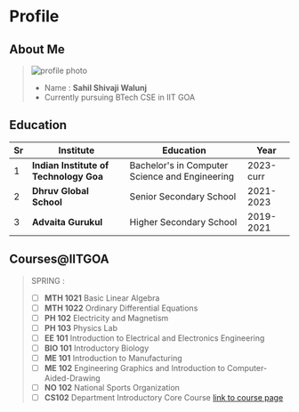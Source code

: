 # Profile
## About Me
> ![profile photo]()
> - Name : **Sahil Shivaji Walunj**
> - Currently pursuing BTech CSE in IIT GOA

## Education
|Sr | Institute| Education|Year |
|--|--|--|--|
|  1 |  **Indian Institute of Technology Goa**  | Bachelor's in Computer Science and Engineering| 2023-curr|
|  2 |  **Dhruv Global School** | Senior Secondary School| 2021-2023|
|  3|  **Advaita Gurukul**  | Higher Secondary School|2019-2021|

## Courses@IITGOA
> SPRING :
> -  [ ]  **MTH 1021**  Basic Linear Algebra
>- [ ]  **MTH 1022**  Ordinary Differential Equations
>- [ ] **PH 102**  Electricity and Magnetism
>- [ ] **PH 103**  Physics Lab
>- [ ]  **EE 101**   Introduction to Electrical and Electronics Engineering
>-  [ ] **BIO 101**   Introductory Biology
>-  [ ] **ME 101**  Introduction to Manufacturing
>- [ ]  **ME 102**    Engineering Graphics and Introduction to Computer-Aided-Drawing
>- [ ]  **NO 102**    National Sports Organization
>-  [ ] **CS102**   Department Introductory Core Course [link to  course page](https://clintpgeorge.github.io/cs-102/spring-2024/)
